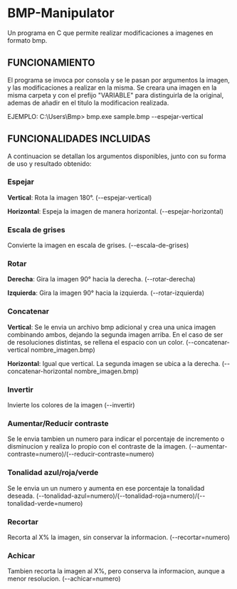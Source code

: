 # BMP-Manipulator
Un programa en C que permite realizar modificaciones a imagenes en formato bmp.


## FUNCIONAMIENTO

El programa se invoca por consola y se le pasan por argumentos la imagen, y las modificaciones a realizar en la misma. Se creara una imagen en la misma carpeta y con el prefijo "VARIABLE" para distinguirla de la original, ademas de añadir en el titulo la modificacion realizada.

EJEMPLO: C:\Users\Bmp> bmp.exe sample.bmp --espejar-vertical

## FUNCIONALIDADES INCLUIDAS

A continuacion se detallan los argumentos disponibles, junto con su forma de uso y resultado obtenido:

### Espejar

**Vertical**: Rota la imagen 180°. (--espejar-vertical)

**Horizontal**: Espeja la imagen de manera horizontal. (--espejar-horizontal)


### Escala de grises
  Convierte la imagen en escala de grises. (--escala-de-grises)

### Rotar

**Derecha**: Gira la imagen 90° hacia la derecha. (--rotar-derecha)

**Izquierda**: Gira la imagen 90° hacia la izquierda. (--rotar-izquierda)

### Concatenar

**Vertical**: Se le envia un archivo bmp adicional y crea una unica imagen combinando ambos, dejando la segunda imagen arriba. En el caso de ser de resoluciones distintas, se rellena el espacio con un color. (--concatenar-vertical nombre_imagen.bmp)

**Horizontal**: Igual que vertical. La segunda imagen se ubica a la derecha.  (--concatenar-horizontal nombre_imagen.bmp)


### Invertir
  Invierte los colores de la imagen (--invertir)

### Aumentar/Reducir contraste
  Se le envia tambien un numero para indicar el porcentaje de incremento o disminucion y realiza lo propio con el contraste de la imagen. (--aumentar-contraste=numero)/(--reducir-contraste=numero)

### Tonalidad azul/roja/verde
  Se le envia un un numero y aumenta en ese porcentaje la tonalidad deseada. (--tonalidad-azul=numero)/(--tonalidad-roja=numero)/(--tonalidad-verde=numero)


### Recortar
  Recorta al X% la imagen, sin conservar la informacion. (--recortar=numero)


### Achicar
  Tambien recorta la imagen al X%, pero conserva la informacion, aunque a menor resolucion. (--achicar=numero)
